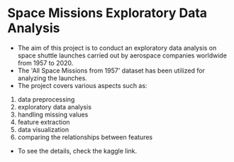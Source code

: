 # Space Missions Exploratory Data Analysis

* The aim of this project is to conduct an exploratory data analysis on space shuttle launches carried out by aerospace companies worldwide from 1957 to 2020.
* The 'All Space Missions from 1957' dataset has been utilized for analyzing the launches.
* The project covers various aspects such as:
1. data preprocessing
2. exploratory data analysis
3. handling missing values
4. feature extraction
5. data visualization
6. comparing the relationships between features
* To see the details, check the kaggle link.
